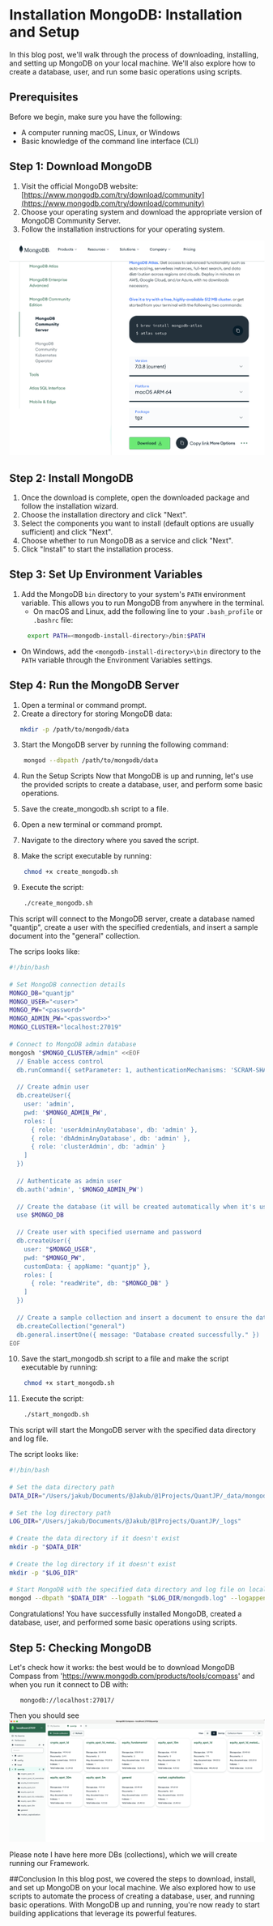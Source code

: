 # Installation MongoDB: Installation and Setup

In this blog post, we'll walk through the process of downloading, installing, and setting up MongoDB on your local machine. We'll also explore how to create a database, user, and run some basic operations using scripts.

## Prerequisites

Before we begin, make sure you have the following:

- A computer running macOS, Linux, or Windows
- Basic knowledge of the command line interface (CLI)

## Step 1: Download MongoDB

1. Visit the official MongoDB website: [https://www.mongodb.com/try/download/community](https://www.mongodb.com/try/download/community)
2. Choose your operating system and download the appropriate version of MongoDB Community Server.
3. Follow the installation instructions for your operating system.

![MongoDB Installation](mongodb_web_installation.png)

## Step 2: Install MongoDB

1. Once the download is complete, open the downloaded package and follow the installation wizard.
2. Choose the installation directory and click "Next".
3. Select the components you want to install (default options are usually sufficient) and click "Next".
4. Choose whether to run MongoDB as a service and click "Next".
5. Click "Install" to start the installation process.

## Step 3: Set Up Environment Variables

1. Add the MongoDB `bin` directory to your system's `PATH` environment variable. This allows you to run MongoDB from anywhere in the terminal.
   - On macOS and Linux, add the following line to your `.bash_profile` or `.bashrc` file:
```bash
     export PATH=<mongodb-install-directory>/bin:$PATH
```
   - On Windows, add the `<mongodb-install-directory>\bin` directory to the `PATH` variable through the Environment Variables settings.

## Step 4: Run the MongoDB Server

1. Open a terminal or command prompt.
2. Create a directory for storing MongoDB data:


```bash
   mkdir -p /path/to/mongodb/data
```


3. Start the MongoDB server by running the following command:   
```bash
    mongod --dbpath /path/to/mongodb/data
```


4.  Run the Setup Scripts
Now that MongoDB is up and running, let's use the provided scripts to create a database, user, and perform some basic operations.

5. Save the create_mongodb.sh script to a file.
6. Open a new terminal or command prompt.
7. Navigate to the directory where you saved the script.

8. Make the script executable by running:

```bash
    chmod +x create_mongodb.sh
```

9. Execute the script:
```bash
    ./create_mongodb.sh
```
This script will connect to the MongoDB server, create a database named "quantjp", create a user with the specified credentials, and insert a sample document into the "general" collection.

The scrips looks like:

```bash title="create_mongodb.sh"
#!/bin/bash

# Set MongoDB connection details
MONGO_DB="quantjp"
MONGO_USER="<user>"
MONGO_PW="<password>"
MONGO_ADMIN_PW="<password>>"
MONGO_CLUSTER="localhost:27019"

# Connect to MongoDB admin database
mongosh "$MONGO_CLUSTER/admin" <<EOF
  // Enable access control
  db.runCommand({ setParameter: 1, authenticationMechanisms: 'SCRAM-SHA-256' })

  // Create admin user
  db.createUser({
    user: 'admin',
    pwd: '$MONGO_ADMIN_PW',
    roles: [
      { role: 'userAdminAnyDatabase', db: 'admin' },
      { role: 'dbAdminAnyDatabase', db: 'admin' },
      { role: 'clusterAdmin', db: 'admin' }
    ]
  })

  // Authenticate as admin user
  db.auth('admin', '$MONGO_ADMIN_PW')

  // Create the database (it will be created automatically when it's used the first time)
  use $MONGO_DB

  // Create user with specified username and password
  db.createUser({
    user: "$MONGO_USER",
    pwd: "$MONGO_PW",
    customData: { appName: "quantjp" },
    roles: [
      { role: "readWrite", db: "$MONGO_DB" }
    ]
  })

  // Create a sample collection and insert a document to ensure the database is created
  db.createCollection("general")
  db.general.insertOne({ message: "Database created successfully." })
EOF
```

10. Save the start_mongodb.sh script to a file and make the script executable by running:
```bash
    chmod +x start_mongodb.sh
```
 11. Execute the script:
```bash
    ./start_mongodb.sh
```
This script will start the MongoDB server with the specified data directory and log file.

The script looks like:

```bash title="start_mongodb.sh"
#!/bin/bash

# Set the data directory path
DATA_DIR="/Users/jakub/Documents/@Jakub/@1Projects/QuantJP/_data/mongodb"

# Set the log directory path
LOG_DIR="/Users/jakub/Documents/@Jakub/@1Projects/QuantJP/_logs"

# Create the data directory if it doesn't exist
mkdir -p "$DATA_DIR"

# Create the log directory if it doesn't exist
mkdir -p "$LOG_DIR"

# Start MongoDB with the specified data directory and log file on localhost port 27019
mongod --dbpath "$DATA_DIR" --logpath "$LOG_DIR/mongodb.log" --logappend --port 27019 --bind_ip localhost
```


Congratulations! You have successfully installed MongoDB, created a database, user, and performed some basic operations using scripts.

## Step 5: Checking MongoDB 

Let's check how it works:
the best would be to download MongoDB Compass from 'https://www.mongodb.com/products/tools/compass'
and when you run it connect to DB with:
 ```
    mongodb://localhost:27017/
 ```

Then you should see 
![MongoDB Compass Installation](mongodb_compass_installation.png)

Please note I have here more DBs (collections), which we will create running our Framework.

##Conclusion
In this blog post, we covered the steps to download, install, and set up MongoDB on your local machine. We also explored how to use scripts to automate the process of creating a database, user, and running basic operations. With MongoDB up and running, you're now ready to start building applications that leverage its powerful features.





